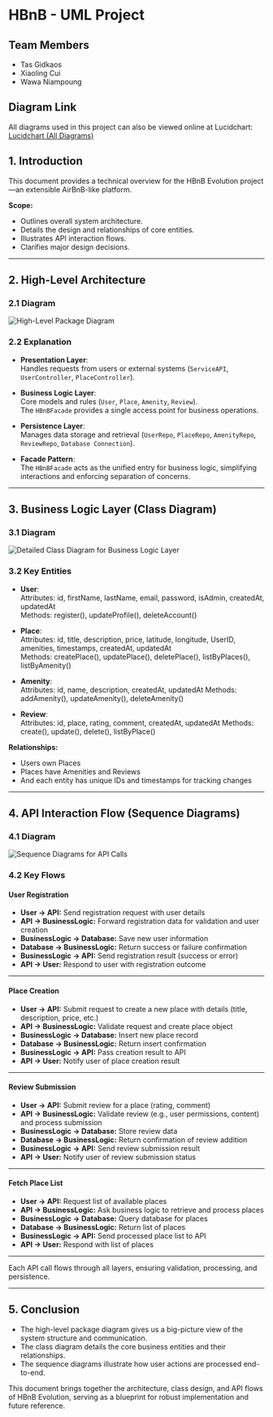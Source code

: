 # HBnB - UML Project

## Team Members
- Tas Gidkaos
- Xiaoling Cui
- Wawa Niampoung

## Diagram Link

All diagrams used in this project can also be viewed online at Lucidchart:  
[Lucidchart (All Diagrams)](https://lucid.app/lucidchart/084b4676-a3d5-40a5-9a3f-2be1f8e5d654/edit?invitationId=inv_7691e719-18d8-45a4-95c1-10180276ed57&referringApp=slack&page=0_0#)

## 1. Introduction

This document provides a technical overview for the HBnB Evolution project—an extensible AirBnB-like platform.

**Scope:**
- Outlines overall system architecture.
- Details the design and relationships of core entities.
- Illustrates API interaction flows.
- Clarifies major design decisions.

---

## 2. High-Level Architecture

### 2.1 Diagram

![High-Level Package Diagram](part1/High-Level%20Package%20Diagram.png)


### 2.2 Explanation

- **Presentation Layer**:  
  Handles requests from users or external systems (`ServiceAPI`, `UserController`, `PlaceController`).

- **Business Logic Layer**:  
  Core models and rules (`User`, `Place`, `Amenity`, `Review`).  
  The `HBnBFacade` provides a single access point for business operations.

- **Persistence Layer**:  
  Manages data storage and retrieval (`UserRepo`, `PlaceRepo`, `AmenityRepo`, `ReviewRepo`, `Database Connection`).

- **Facade Pattern**:  
  The `HBnBFacade` acts as the unified entry for business logic, simplifying interactions and enforcing separation of concerns.

---

## 3. Business Logic Layer (Class Diagram)

### 3.1 Diagram

![Detailed Class Diagram for Business Logic Layer](part1/Detailed%20Class%20Diagram%20for%20Business%20Logic%20Layer.png)

### 3.2 Key Entities

- **User**:  
  Attributes: id, firstName, lastName, email, password, isAdmin, createdAt, updatedAt  
  Methods: register(), updateProfile(), deleteAccount()

- **Place**:  
  Attributes: id, title, description, price, latitude, longitude, UserID, amenities, timestamps, createdAt, updatedAt   
  Methods: createPlace(), updatePlace(), deletePlace(), listByPlaces(), listByAmenity()

- **Amenity**:  
  Attributes: id, name, description, createdAt, updatedAt 
  Methods: addAmenity(), updateAmenity(), deleteAmenity()

- **Review**:  
  Attributes: id, place, rating, comment, createdAt, updatedAt 
  Methods: create(), update(), delete(), listByPlace()

**Relationships:**  
- Users own Places  
- Places have Amenities and Reviews  
- And each entity has unique IDs and timestamps for tracking changes

---

## 4. API Interaction Flow (Sequence Diagrams)

### 4.1 Diagram

![Sequence Diagrams for API Calls](part1/Sequence%20Diagrams%20for%20API%20Calls.png)

### 4.2 Key Flows

#### User Registration

- **User → API:** Send registration request with user details  
- **API → BusinessLogic:** Forward registration data for validation and user creation  
- **BusinessLogic → Database:** Save new user information  
- **Database → BusinessLogic:** Return success or failure confirmation  
- **BusinessLogic → API:** Send registration result (success or error)  
- **API → User:** Respond to user with registration outcome  

---

#### Place Creation

- **User → API:** Submit request to create a new place with details (title, description, price, etc.)  
- **API → BusinessLogic:** Validate request and create place object  
- **BusinessLogic → Database:** Insert new place record  
- **Database → BusinessLogic:** Return insert confirmation  
- **BusinessLogic → API:** Pass creation result to API  
- **API → User:** Notify user of place creation result  

---

#### Review Submission

- **User → API:** Submit review for a place (rating, comment)  
- **API → BusinessLogic:** Validate review (e.g., user permissions, content) and process submission  
- **BusinessLogic → Database:** Store review data  
- **Database → BusinessLogic:** Return confirmation of review addition  
- **BusinessLogic → API:** Send review submission result  
- **API → User:** Notify user of review submission status  

---

#### Fetch Place List

- **User → API:** Request list of available places  
- **API → BusinessLogic:** Ask business logic to retrieve and process places  
- **BusinessLogic → Database:** Query database for places  
- **Database → BusinessLogic:** Return list of places  
- **BusinessLogic → API:** Send processed place list to API  
- **API → User:** Respond with list of places  

---

Each API call flows through all layers, ensuring validation, processing, and persistence.

---

## 5. Conclusion

- The high-level package diagram gives us a big-picture view of the system structure and communication.
- The class diagram details the core business entities and their relationships.
- The sequence diagrams illustrate how user actions are processed end-to-end.

This document brings together the architecture, class design, and API flows of HBnB Evolution, serving as a blueprint for robust implementation and future reference.

